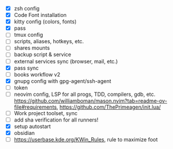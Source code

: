 - [x] zsh config
- [x] Code Font installation
- [x] kitty config (colors, fonts)
- [x] pass
- [ ] tmux config
- [ ] scripts, aliases, hotkeys, etc.
- [ ] shares mounts
- [ ] backup script & service
- [ ] external services sync (browser, mail, etc.)
- [x] pass sync
- [ ] books workflow v2
- [x] gnupg config with gpg-agent/ssh-agent
- [ ] token
- [ ] neovim config, LSP for all progs, TDD, compilers, gdb, etc. https://github.com/williamboman/mason.nvim?tab=readme-ov-file#requirements, https://github.com/ThePrimeagen/init.lua/
- [ ] Work project toolset, sync
- [ ] add sha verification for all runners!
- [x] setup autostart
- [x] obsidian
- [ ] https://userbase.kde.org/KWin_Rules, rule to maximize foot
